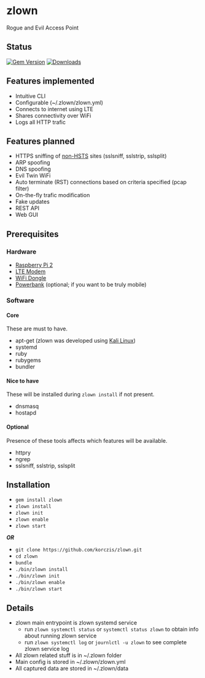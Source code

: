 # zlown

Rogue and Evil Access Point

## Status

[![Gem Version](https://badge.fury.io/rb/zlown.png)](http://badge.fury.io/rb/zlown)
[![Downloads](http://img.shields.io/gem/dt/zlown.svg)](http://rubygems.org/gems/zlown)

## Features implemented

- Intuitive CLI
- Configurable (~/.zlown/zlown.yml)
- Connects to internet using LTE
- Shares connectivity over WiFi
- Logs all HTTP trafic

## Features planned

- HTTPS sniffing of [non-HSTS](https://en.wikipedia.org/wiki/HTTP_Strict_Transport_Security) sites (sslsniff, sslstrip, sslsplit)
- ARP spoofing
- DNS spoofing
- Evil Twin WiFi
- Auto terminate (RST) connections based on criteria specified (pcap filter)
- On-the-fly trafic modification
- Fake updates
- REST API
- Web GUI

## Prerequisites

### Hardware

- [Raspberry Pi 2](http://www.amazon.de/Raspberry-Pi-quad-core-Cortex-A7-compatibility/dp/B00T2U7R7I/ref=sr_1_1?s=ce-de&ie=UTF8&qid=1455555744&sr=1-1&keywords=rpi2)
- [LTE Modem](http://www.ebay.de/itm/221999423422?_trksid=p2060353.m2749.l2649&ssPageName=STRK%3AMEBIDX%3AIT)
- [WiFi Dongle](http://www.amazon.de/Alfa-AWUS036NHV-802-11b-Langfris-Adapter/dp/B00LLBQP9M/ref=sr_1_fkmr0_1?ie=UTF8&qid=1455555587&sr=8-1-fkmr0&keywords=Alfa+AWUSO36NH+High+Gain+USB+Wireless+G+%2F+N+Long-Rang+WiFi+Network+Adapter)
- [Powerbank](http://www.amazon.co.uk/gp/product/B012V9H3WA?psc=1&redirect=true&ref_=oh_aui_detailpage_o00_s00) (optional; if you want to be truly mobile)

### Software

#### Core

These are must to have.

- apt-get (zlown was developed using [Kali Linux](https://www.kali.org/))
- systemd
- ruby
- rubygems
- bundler

#### Nice to have

These will be installed during `zlown install` if not present.

- dnsmasq
- hostapd

#### Optional

Presence of these tools affects which features will be available.

- httpry
- ngrep
- sslsniff, sslstrip, sslsplit

## Installation

- `gem install zlown`
- `zlown install`
- `zlown init`
- `zlown enable`
- `zlown start`

***OR***

- `git clone https://github.com/korczis/zlown.git`
- `cd zlown`
- `bundle`
- `./bin/zlown install`
- `./bin/zlown init`
- `./bin/zlown enable`
- `./bin/zlown start`

## Details

- zlown main entrypoint is zlown systemd service
  - run `zlown systemctl status` or `systemctl status zlown` to obtain info about running zlown service
  - run `zlown systemctl log` or `journlctl -u zlown` to see complete zlown service log
- All zlown related stuff is in ~/.zlown folder
- Main config is stored in ~/.zlown/zlown.yml
- All captured data are stored in ~/.zlown/data

